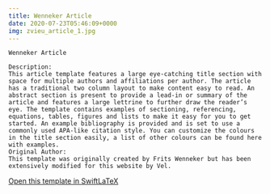 ```yaml
---
title: Wenneker Article
date: 2020-07-23T05:46:09+0000
img: zvieu_article_1.jpg
---
```

```
Wenneker Article

Description:
This article template features a large eye-catching title section with space for multiple authors and affiliations per author. The article has a traditional two column layout to make content easy to read. An abstract section is present to provide a lead-in or summary of the article and features a large lettrine to further draw the reader’s eye. The template contains examples of sectioning, referencing, equations, tables, figures and lists to make it easy for you to get started. An example bibliography is provided and is set to use a commonly used APA-like citation style. You can customize the colours in the title section easily, a list of other colours can be found here with examples.
Original Author:
This template was originally created by Frits Wenneker but has been extensively modified for this website by Vel.
```
[Open this template in SwiftLaTeX](https://www.swiftlatex.com/project.html?import=https://swiftlatex.github.io/LaTeXBoilerPlate/zips/bmjre_article_1.zip)

